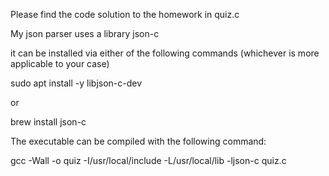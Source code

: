 Please find the code solution to the homework in quiz.c

My json parser uses a library json-c

it can be installed via either of the following commands
(whichever is more applicable to your case)

sudo apt install -y libjson-c-dev

or

brew install json-c 


The executable can be compiled with the following command:

gcc -Wall -o quiz -I/usr/local/include -L/usr/local/lib -ljson-c  quiz.c